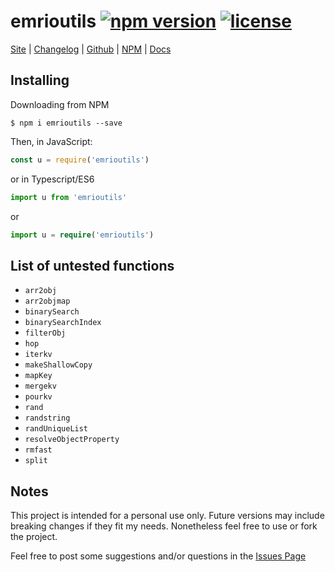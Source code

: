 # emrioutils [![npm version][version-img]][npm-package-url] [![license][license-img]][license-url]

[Site][site-url] |
[Changelog][changelog-url] |
[Github][github-url] |
[NPM][npm-package-url] |
[Docs][docs-url]

## Installing

Downloading from NPM

```shell
$ npm i emrioutils --save
```

Then, in JavaScript:

```js
const u = require('emrioutils')
```

or in Typescript/ES6

```ts
import u from 'emrioutils'
```

or

```ts
import u = require('emrioutils')
```

## List of untested functions

- `arr2obj`
- `arr2objmap`
- `binarySearch`
- `binarySearchIndex`
- `filterObj`
- `hop`
- `iterkv`
- `makeShallowCopy`
- `mapKey`
- `mergekv`
- `pourkv`
- `rand`
- `randstring`
- `randUniqueList`
- `resolveObjectProperty`
- `rmfast`
- `split`

## Notes

This project is intended for a personal use only.
Future versions may include breaking changes if they fit my needs. Nonetheless feel free to use or fork the project.

Feel free to post some suggestions and/or questions in the [Issues Page][issues-url]

[docs-url]: https://emrio.github.io/emrioutils
[npm-package-url]: https://www.npmjs.com/package/emrioutils
[license-url]: https://raw.githubusercontent.com/Emrio/emrioutils/master/LICENSE
[site-url]: https://emrio.fr/
[github-url]: https://github.com/Emrio/emrioutils
[changelog-url]: https://github.com/Emrio/emrioutils/blob/master/CHANGELOG.md
[issues-url]: https://github.com/Emrio/emrioutils/issues/

[version-img]: https://img.shields.io/npm/v/emrioutils.svg
[license-img]: https://img.shields.io/npm/l/emrioutils.svg
